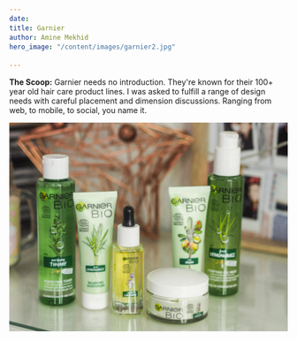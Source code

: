 ```yaml
---
date: 
title: Garnier
author: Amine Mekhid
hero_image: "/content/images/garnier2.jpg"

---
```

**The Scoop:** Garnier needs no introduction. They're known for their 100+ year old hair care product lines. I was asked to fulfill a range of design needs with careful placement and dimension discussions. Ranging from web, to mobile, to social, you name it. 

![](/content/images/garnier.jpg)